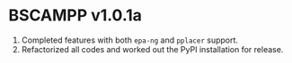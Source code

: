 # BSCAMPP v1.0.1a
1. Completed features with both `epa-ng` and `pplacer` support.
2. Refactorized all codes and worked out the PyPI installation for release.
